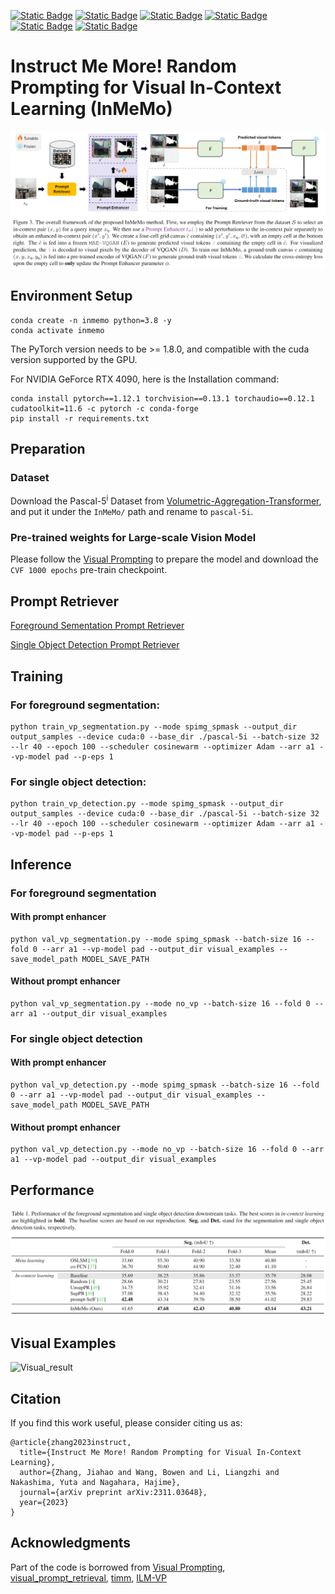 [![Static Badge](https://img.shields.io/badge/WACV-2024-blue)](https://wacv2024.thecvf.com/)
[![Static Badge](https://img.shields.io/badge/InMeMo-ArXiv-b31b1b)](https://arxiv.org/abs/2311.03648)
[![Static Badge](https://img.shields.io/badge/InMeMo-PDF-pink)](https://arxiv.org/pdf/2311.03648.pdf)
[![Static Badge](https://img.shields.io/badge/PyTorch-1.12.1-orange)](https://pytorch.org/get-started/previous-versions/#linux-and-windows-10)
[![Static Badge](https://img.shields.io/badge/cudatoolkit-11.6-1f5e96)](https://developer.nvidia.com/cuda-11-6-0-download-archive)
[![Static Badge](https://img.shields.io/badge/Python-3.8-blue)](https://www.python.org/downloads/release/python-380/)



# Instruct Me More! Random Prompting for Visual In-Context Learning (InMeMo)

![InMeMo](Figure/inmemo.png)

## Environment Setup
```
conda create -n inmemo python=3.8 -y
conda activate inmemo
```
The PyTorch version needs to be >= 1.8.0, and compatible with the cuda version supported by the GPU.

For NVIDIA GeForce RTX 4090, here is the Installation command:
```
conda install pytorch==1.12.1 torchvision==0.13.1 torchaudio==0.12.1 cudatoolkit=11.6 -c pytorch -c conda-forge
pip install -r requirements.txt
```
## Preparation
### Dataset
Download the Pascal-5<sup>i</sup> Dataset from [Volumetric-Aggregation-Transformer](https://github.com/Seokju-Cho/Volumetric-Aggregation-Transformer), and put it under the ```InMeMo/``` path and rename to ```pascal-5i```.
### Pre-trained weights for Large-scale Vision Model
Please follow the [Visual Prompting](https://github.com/amirbar/visual_prompting) to prepare the model and download the ```CVF 1000 epochs``` pre-train checkpoint.
## Prompt Retriever
[Foreground Sementation Prompt Retriever](./Segmentation.md)

[Single Object Detection Prompt Retriever](./Detection.md)
## Training
### For foreground segmentation:
```
python train_vp_segmentation.py --mode spimg_spmask --output_dir output_samples --device cuda:0 --base_dir ./pascal-5i --batch-size 32 --lr 40 --epoch 100 --scheduler cosinewarm --optimizer Adam --arr a1 --vp-model pad --p-eps 1
```
### For single object detection:
```
python train_vp_detection.py --mode spimg_spmask --output_dir output_samples --device cuda:0 --base_dir ./pascal-5i --batch-size 32 --lr 40 --epoch 100 --scheduler cosinewarm --optimizer Adam --arr a1 --vp-model pad --p-eps 1
```

## Inference
### For foreground segmentation
#### With prompt enhancer
```
python val_vp_segmentation.py --mode spimg_spmask --batch-size 16 --fold 0 --arr a1 --vp-model pad --output_dir visual_examples --save_model_path MODEL_SAVE_PATH
```
#### Without prompt enhancer
```
python val_vp_segmentation.py --mode no_vp --batch-size 16 --fold 0 --arr a1 --output_dir visual_examples
```
### For single object detection
#### With prompt enhancer
```
python val_vp_detection.py --mode spimg_spmask --batch-size 16 --fold 0 --arr a1 --vp-model pad --output_dir visual_examples --save_model_path MODEL_SAVE_PATH
```
#### Without prompt enhancer
```
python val_vp_detection.py --mode no_vp --batch-size 16 --fold 0 --arr a1 --vp-model pad --output_dir visual_examples
```

## Performance

![Performance](Figure/performance.png)

## Visual Examples

![Visual_result](Figure/visual_examples.png)

## Citation
If you find this work useful, please consider citing us as: 
```
@article{zhang2023instruct,
  title={Instruct Me More! Random Prompting for Visual In-Context Learning},
  author={Zhang, Jiahao and Wang, Bowen and Li, Liangzhi and Nakashima, Yuta and Nagahara, Hajime},
  journal={arXiv preprint arXiv:2311.03648},
  year={2023}
}
```
## Acknowledgments
Part of the code is borrowed from [Visual Prompting](https://github.com/amirbar/visual_prompting), [visual_prompt_retrieval](https://github.com/ZhangYuanhan-AI/visual_prompt_retrieval), [timm](https://github.com/huggingface/pytorch-image-models), [ILM-VP](https://github.com/OPTML-Group/ILM-VP)

